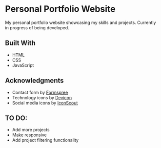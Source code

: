 # Personal Portfolio Website
My personal portfolio website showcasing my skills and projects. Currently in progress of being developed.

## Built With 
- HTML
- CSS
- JavaScript

## Acknowledgments
- Contact form by [Formspree](https://formspree.io/)
- Technology icons by [Devicon](https://devicon.dev/)
- Social media icons by [IconScout](https://iconscout.com/unicons)

## TO DO:
- Add more projects
- Make responsive
- Add project filtering functionality
